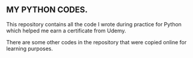 ## MY PYTHON CODES.

This repository contains all the code I wrote during practice for Python which helped me earn a certificate from Udemy.

There are some other codes in the repository that were copied online for learning purposes.